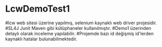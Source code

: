# LcwDemoTest1
#lcw web sitesi üzerine yapılmış, selenium kaynaklı web driver projesidir.
#SL4J Junit Maven gibi kütüphaneler kullanılmıştır.
#Demo1 üzerinden detaylı olarak inceleme yapılabilir.
#Projemde bazı id değişmiş id'lerden kaynaklı hatalar bulunabilmektedir.
